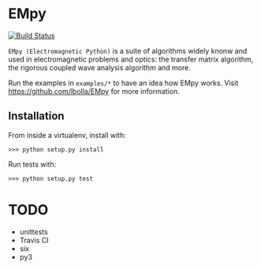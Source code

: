 # EMpy

[![Build Status](https://travis-ci.org/lbolla/EMpy.svg?branch=master)](https://travis-ci.org/lbolla/EMpy)

`EMpy (Electromagnetic Python)` is a suite of algorithms widely knonw and used in electromagnetic problems and optics:
the transfer matrix algorithm, the rigorous coupled wave analysis algorithm and more.

Run the examples in `examples/*` to have an idea how EMpy works.
Visit https://github.com/lbolla/EMpy for more information.

## Installation

From inside a virtualenv, install with:

    >>> python setup.py install
    
Run tests with:

    >>> python setup.py test
    
# TODO

- unittests
- Travis CI
- six
- py3